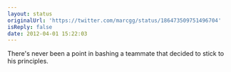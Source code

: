 ```yaml
---
layout: status
originalUrl: 'https://twitter.com/marcgg/status/186473509751496704'
isReply: false
date: 2012-04-01 15:22:03
---
```


There's never been a point in bashing a teammate that decided to stick to his principles.
